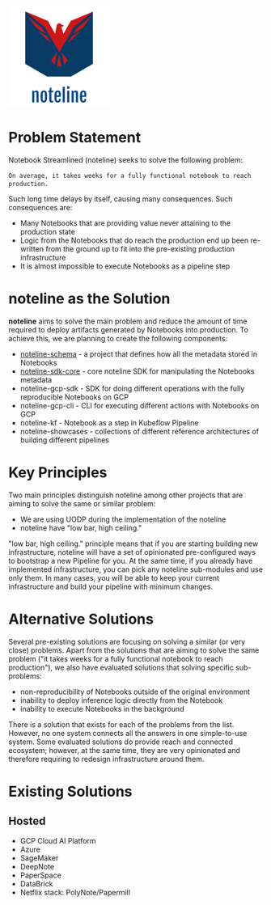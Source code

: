 ![](logo.png)

# Problem Statement
Notebook Streamlined (noteline) seeks to solve the following problem:

    On average, it takes weeks for a fully functional notebook to reach production.

Such long time delays by itself, causing many consequences. Such consequences are:
    
* Many Notebooks that are providing value never attaining to the production state
* Logic from the Notebooks that do reach the production end up been re-written from the ground up to fit into the pre-existing production infrastructure
* It is almost impossible to execute Notebooks as a pipeline step

# noteline as the Solution

**noteline** aims to solve the main problem and reduce the amount of time required to deploy artifacts generated by Notebooks into production. To achieve this, we are planning to create the following components:

* [noteline-schema](https://github.com/noteline-org/noteline-schema) - a project that defines how all the metadata stored in Notebooks
* [noteline-sdk-core](https://github.com/noteline-org/noteline-sdk-core) - core noteline SDK for manipulating the Notebooks metadata
* noteline-gcp-sdk - SDK for doing different operations with the fully reproducible Notebooks on GCP
* noteline-gcp-cli - CLI for executing different actions with Notebooks on GCP
* noteline-kf - Notebook as a step in Kubeflow Pipeline
* noteline-showcases - collections of different reference architectures of building different pipelines

# Key Principles

Two main principles distinguish noteline among other projects that are aiming to solve the same or similar problem:

* We are using UODP during the implementation of the noteline
* noteline have "low bar, high ceiling."

"low bar, high ceiling." principle means that if you are starting building new infrastructure, noteline will have a set of opinionated pre-configured ways to bootstrap a new Pipeline for you. At the same time, if you already have implemented infrastructure, you can pick any noteline sub-modules and use only them. In many cases, you will be able to keep your current infrastructure and build your pipeline with minimum changes.

# Alternative Solutions

Several pre-existing solutions are focusing on solving a similar (or very close) problems. Apart from the solutions that are aiming to solve the same problem ("it takes weeks for a fully functional notebook to reach production"), we also have evaluated solutions that solving specific sub-problems:

* non-reproducibility of Notebooks outside of the original environment
* inability to deploy inference logic directly from the Notebook
* inability to execute Notebooks in the background

There is a solution that exists for each of the problems from the list. However, no one system connects all the answers in one simple-to-use system. Some evaluated solutions do provide reach and connected ecosystem; however, at the same time, they are very opinionated and therefore requiring to redesign infrastructure around them.

# Existing Solutions

## Hosted

* GCP Cloud AI Platform
* Azure
* SageMaker
* DeepNote
* PaperSpace
* DataBrick
* Netflix stack: PolyNote/Papermill
